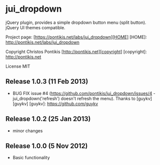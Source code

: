 jui_dropdown
==============

jQuery plugin, provides a simple dropdown button menu (split button). jQuery UI themes compatible.

Project page: [https://pontikis.net/labs/jui_dropdown][HOME]
[HOME]: http://pontikis.net/labs/jui_dropdown

Copyright Christos Pontikis [http://pontikis.net][copyright]
[copyright]: http://pontikis.net

License MIT


Release 1.0.3 (11 Feb 2013)
-------------------------
* BUG FIX issue #4 (https://github.com/pontikis/jui_dropdown/issues/4 - jui_dropdown('refresh') doesn't refresh the menu). Thanks to [guykv][guykv]
[guykv]: https://github.com/guykv


Release 1.0.2 (25 Jan 2013)
-------------------------
* minor changes


Release 1.0.0 (5 Nov 2012)
-------------------------
* Basic functionality
